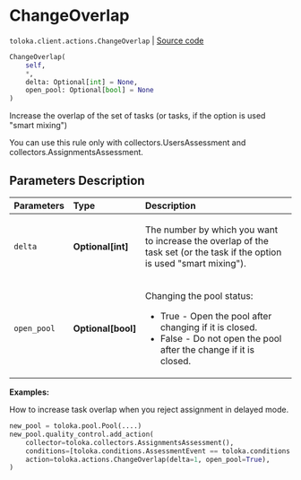 # ChangeOverlap
`toloka.client.actions.ChangeOverlap` | [Source code](https://github.com/Toloka/toloka-kit/blob/v0.1.24/src/client/actions.py#L131)

```python
ChangeOverlap(
    self,
    *,
    delta: Optional[int] = None,
    open_pool: Optional[bool] = None
)
```

Increase the overlap of the set of tasks (or tasks, if the option is used "smart mixing")


You can use this rule only with collectors.UsersAssessment and collectors.AssignmentsAssessment.

## Parameters Description

| Parameters | Type | Description |
| :----------| :----| :-----------|
`delta`|**Optional\[int\]**|<p>The number by which you want to increase the overlap of the task set (or the task if the option is used &quot;smart mixing&quot;).</p>
`open_pool`|**Optional\[bool\]**|<p>Changing the pool status:<ul><li>True - Open the pool after changing if it is closed.</li><li>False - Do not open the pool after the change if it is closed.</li></ul></p>

**Examples:**

How to increase task overlap when you reject assignment in delayed mode.

```python
new_pool = toloka.pool.Pool(....)
new_pool.quality_control.add_action(
    collector=toloka.collectors.AssignmentsAssessment(),
    conditions=[toloka.conditions.AssessmentEvent == toloka.conditions.AssessmentEvent.REJECT],
    action=toloka.actions.ChangeOverlap(delta=1, open_pool=True),
)
```
